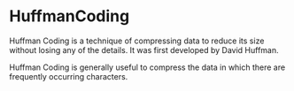 # HuffmanCoding
Huffman Coding is a technique of compressing data to reduce its size without losing any of the details. It was first developed by David Huffman.

Huffman Coding is generally useful to compress the data in which there are frequently occurring characters.
